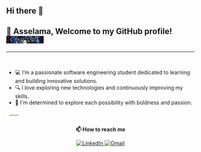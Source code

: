 ## Hi there 👋

<!--
**si-war/si-war** is a ✨ _special_ ✨ repository because its `README.md` (this file) appears on your GitHub profile.

Here are some ideas to get you started:

- 🔭 I’m currently working on ...
- 🌱 I’m currently learning ...
- 👯 I’m looking to collaborate on ...
- 🤔 I’m looking for help with ...
- 💬 Ask me about ...
- 📫 How to reach me: ...
- 😄 Pronouns: ...
- ⚡ Fun fact: ...
-->


<h2>👋 Asselama, Welcome to my GitHub profile! <img src="https://github.com/si-war/si-war/blob/main/images/banner.png" width="100"></h2>
<hr>
<br>
<ul>
  <li>💻 I’m a passionate software engineering student dedicated to learning and building innovative solutions.</li>
  <li>🔍 I love exploring new technologies and continuously improving my skills.</li>
  <li>🚀 I'm determined to explore each possibility with boldness and passion.</li>
</ul>
<img src="https://github.com/si-war/si-war/blob/main/images/208087134-27c9c64d-1fed-483d-b2e7-9d6f1cd41fe3.gif" width="40">

<p align="center">
  <strong>📫 How to reach me</strong><br>
</p>

<p align="center">
  <a href="https://www.linkedin.com/in/siwar-chayada" target="_blank">
    <img src="https://img.shields.io/badge/linkedin-%231DA1F2.svg?style=for-the-badge&logo=linkedin&logoColor=white" alt="LinkedIn">
  </a>
  <a href="mailto:siwarchayada01@gmail.com?subject=From%20GitHub&body=Hi,%20there.%20Found%20you%20on%20GitHub!%20Let's%20talk%20about..." target="_blank">
    <img src="https://img.shields.io/badge/gmail-EA4335.svg?style=for-the-badge&logo=gmail&logoColor=white" alt="Gmail">
  </a>
</p>
